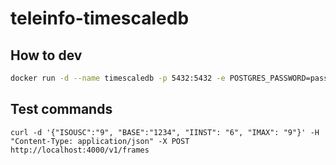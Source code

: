 # teleinfo-timescaledb


## How to dev

```bash
docker run -d --name timescaledb -p 5432:5432 -e POSTGRES_PASSWORD=password timescale/timescaledb-ha:pg14-latest
```

## Test commands

```
curl -d '{"ISOUSC":"9", "BASE":"1234", "IINST": "6", "IMAX": "9"}' -H "Content-Type: application/json" -X POST http://localhost:4000/v1/frames
```